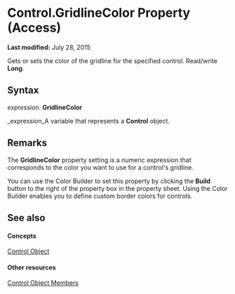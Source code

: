 
# Control.GridlineColor Property (Access)

 **Last modified:** July 28, 2015

Gets or sets the color of the gridline for the specified control. Read/write  **Long**.

## Syntax

 _expression_. **GridlineColor**

 _expression_A variable that represents a  **Control** object.


## Remarks

The  **GridlineColor** property setting is a numeric expression that corresponds to the color you want to use for a control's gridline.

You can use the Color Builder to set this property by clicking the  **Build** button to the right of the property box in the property sheet. Using the Color Builder enables you to define custom border colors for controls.


## See also


#### Concepts


 [Control Object](ce2362e5-4390-590e-06c0-6f27e8d988cd.md)
#### Other resources


 [Control Object Members](c6f2ed0f-f8e1-d56e-22a5-a365b64b7754.md)
